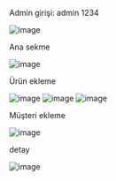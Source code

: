 Admin girişi: admin 1234

![image](https://github.com/user-attachments/assets/0c1b7d7e-da8d-40af-86b2-f56202e65992)

Ana sekme

![image](https://github.com/user-attachments/assets/5e12bd93-c2dd-437f-a594-22ae5c49ccd2)

Ürün ekleme

![image](https://github.com/user-attachments/assets/e2440862-f05b-47a9-9512-8885dcde8ce3)
![image](https://github.com/user-attachments/assets/6d356989-c815-4879-b632-2844fc7bc645)
![image](https://github.com/user-attachments/assets/4aef40ef-fc2a-4d53-90d2-3f873dd0d629)

Müşteri ekleme

![image](https://github.com/user-attachments/assets/7d197986-22e5-4627-a030-566c9fe38b67)

detay

![image](https://github.com/user-attachments/assets/b723d68b-c653-4fd7-992c-3294d1ff39b9)


